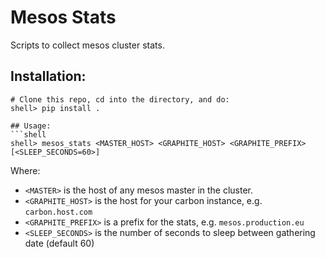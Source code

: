 # Mesos Stats

Scripts to collect mesos cluster stats.

## Installation:
```shell
# Clone this repo, cd into the directory, and do:
shell> pip install . 

## Usage:
```shell
shell> mesos_stats <MASTER_HOST> <GRAPHITE_HOST> <GRAPHITE_PREFIX> [<SLEEP_SECONDS=60>]
```

Where:
- `<MASTER>` is the host of any mesos master in the cluster.
- `<GRAPHITE_HOST>` is the host for your carbon instance, e.g. `carbon.host.com`
- `<GRAPHITE_PREFIX>` is a prefix for the stats, e.g. `mesos.production.eu`
- `<SLEEP_SECONDS>` is the number of seconds to sleep between gathering date (default 60)

